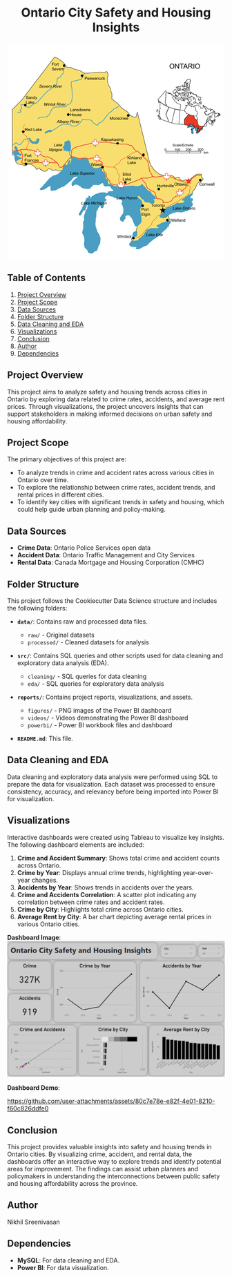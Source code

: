 <h1 align="center">Ontario City Safety and Housing Insights</h1>

<p align="center">
  <img src="reports/figures/ontario.jpg" alt="Ontario Cities">
</p>

## Table of Contents
1. [Project Overview](#project-overview)
2. [Project Scope](#project-scope)
3. [Data Sources](#data-sources)
4. [Folder Structure](#folder-structure)
5. [Data Cleaning and EDA](#data-cleaning-and-eda)
6. [Visualizations](#visualizations)
7. [Conclusion](#conclusion)
8. [Author](#author)
9. [Dependencies](#dependencies)

## Project Overview
This project aims to analyze safety and housing trends across cities in Ontario by exploring data related to crime rates, accidents, and average rent prices. Through visualizations, the project uncovers insights that can support stakeholders in making informed decisions on urban safety and housing affordability.

## Project Scope
The primary objectives of this project are:
- To analyze trends in crime and accident rates across various cities in Ontario over time.
- To explore the relationship between crime rates, accident trends, and rental prices in different cities.
- To identify key cities with significant trends in safety and housing, which could help guide urban planning and policy-making.

## Data Sources
- **Crime Data**: Ontario Police Services open data
- **Accident Data**: Ontario Traffic Management and City Services
- **Rental Data**: Canada Mortgage and Housing Corporation (CMHC)

## Folder Structure
This project follows the Cookiecutter Data Science structure and includes the following folders:

- **`data/`**: Contains raw and processed data files.
  - `raw/` - Original datasets
  - `processed/` - Cleaned datasets for analysis

- **`src/`**: Contains SQL queries and other scripts used for data cleaning and exploratory data analysis (EDA).
  - `cleaning/` - SQL queries for data cleaning
  - `eda/` - SQL queries for exploratory data analysis

- **`reports/`**: Contains project reports, visualizations, and assets.
  - `figures/` - PNG images of the Power BI dashboard
  - `videos/` - Videos demonstrating the Power BI dashboard
  - `powerbi/` - Power BI workbook files and dashboard

- **`README.md`**: This file.

## Data Cleaning and EDA
Data cleaning and exploratory data analysis were performed using SQL to prepare the data for visualization. Each dataset was processed to ensure consistency, accuracy, and relevancy before being imported into Power BI for visualization.

## Visualizations
Interactive dashboards were created using Tableau to visualize key insights. The following dashboard elements are included:

1. **Crime and Accident Summary**: Shows total crime and accident counts across Ontario.
2. **Crime by Year**: Displays annual crime trends, highlighting year-over-year changes.
3. **Accidents by Year**: Shows trends in accidents over the years.
4. **Crime and Accidents Correlation**: A scatter plot indicating any correlation between crime rates and accident rates.
5. **Crime by City**: Highlights total crime across Ontario cities.
6. **Average Rent by City**: A bar chart depicting average rental prices in various Ontario cities.

**Dashboard Image**:  
![Ontario City Safety and Housing Insights](reports/figures/Ontario_City_Safety_and_Housing_Insights_Dashboard.png)

**Dashboard Demo**:

https://github.com/user-attachments/assets/80c7e78e-e82f-4e01-8210-f60c826ddfe0

## Conclusion
This project provides valuable insights into safety and housing trends in Ontario cities. By visualizing crime, accident, and rental data, the dashboards offer an interactive way to explore trends and identify potential areas for improvement. The findings can assist urban planners and policymakers in understanding the interconnections between public safety and housing affordability across the province.

## Author
Nikhil Sreenivasan

## Dependencies
- **MySQL**: For data cleaning and EDA.
- **Power BI**: For data visualization.
